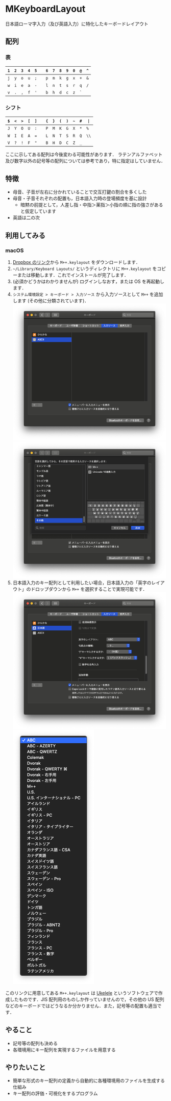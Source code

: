 # MKeyboardLayout

日本語ローマ字入力（及び英語入力）に特化したキーボードレイアウト

## 配列

### 表

| `1` | `2` | `3` | `4` | `5` |     | `6` | `7` | `8` | `9` | `0` | `@`     | `^` |
| --- | --- | --- | --- | --- | --- | --- | --- | --- | --- | --- | ------- | --- |
| `j` | `y` | `o` | `u` | `;` |     | `p` | `m` | `k` | `g` | `x` | `+`     | `&` |
| `w` | `i` | `e` | `a` | `-` |     | `l` | `n` | `t` | `s` | `r` | `q`     | `/` |
| `v` | `.` | `,` | `f` | `'` |     | `b` | `h` | `d` | `c` | `z` | `` ` `` |

### シフト

| `$` | `<` | `>` | `[` | `]` |     | `{` | `}` | `(` | `)` | `~` | `#` | `\|` |
| --- | --- | --- | --- | --- | --- | --- | --- | --- | --- | --- | --- | ---- |
| `J` | `Y` | `O` | `U` | `:` |     | `P` | `M` | `K` | `G` | `X` | `*` | `%`  |
| `W` | `I` | `E` | `A` | `=` |     | `L` | `N` | `T` | `S` | `R` | `Q` | `\\` |
| `V` | `?` | `!` | `F` | `"` |     | `B` | `H` | `D` | `C` | `Z` | `_` |

ここに示してある配列は今後変わる可能性があります．
ラテンアルファベット及び数字以外の記号等の配列については参考であり，特に指定はしていません．

## 特徴

- 母音、子音が左右に分かれていることで交互打鍵の割合を多くした
- 母音・子音それぞれの配置も，日本語入力時の登場頻度を基に設計
  - 暗黙の前提として，人差し指・中指＞薬指＞小指の順に指の強さがあると仮定しています
- 英語は二の次

## 利用してみる

### macOS

1. [Dropbox のリンク](https://www.dropbox.com/s/nwg4kytxxgvsdgo/M%2B%2B.keylayout?dl=0)から `M++.keylayout` をダウンロードします．
1. `~/Library/Keyboard Layouts/` というディレクトリに `M++.keylayout` をコピーまたは移動します．これでインストールが完了します．
1. (必須かどうかはわかりませんが) ログインしなおす，または OS を再起動します．
1. `システム環境設定 > キーボード > 入力ソース` から入力ソースとして `M++` を追加します (その他に分類されています)．
   ![01](https://github.com/cwd-k2/MKeyboardLayout/blob/master/resources/01.png)
   ![02](https://github.com/cwd-k2/MKeyboardLayout/blob/master/resources/02.png)
1. 日本語入力のキー配列として利用したい場合，日本語入力の「英字のレイアウト」のドロップダウンから `M++` を選択することで実現可能です．
   ![03](https://github.com/cwd-k2/MKeyboardLayout/blob/master/resources/03.png)
   ![04](https://github.com/cwd-k2/MKeyboardLayout/blob/master/resources/04.png)

このリンクに用意してある `M++.keylayout` は [Ukelele](https://software.sil.org/ukelele/) というソフトウェアで作成したものです．JIS 配列用のものしか作っていませんので，その他の US 配列などのキーボードではどうなるか分かりません．また，記号等の配置も適当です．

## やること

- 記号等の配列も決める
- 各環境用にキー配列を実現するファイルを用意する

## やりたいこと

- 簡単な形式のキー配列の定義から自動的に各種環境用のファイルを生成する仕組み
- キー配列の評価・可視化をするプログラム
